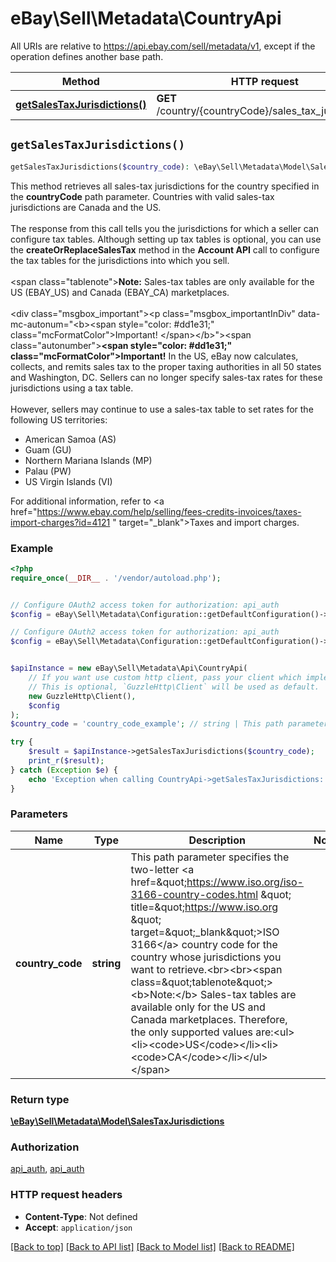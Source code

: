 # eBay\Sell\Metadata\CountryApi

All URIs are relative to https://api.ebay.com/sell/metadata/v1, except if the operation defines another base path.

| Method | HTTP request | Description |
| ------------- | ------------- | ------------- |
| [**getSalesTaxJurisdictions()**](CountryApi.md#getSalesTaxJurisdictions) | **GET** /country/{countryCode}/sales_tax_jurisdiction |  |


## `getSalesTaxJurisdictions()`

```php
getSalesTaxJurisdictions($country_code): \eBay\Sell\Metadata\Model\SalesTaxJurisdictions
```



This method retrieves all sales-tax jurisdictions for the country specified in the <b>countryCode</b> path parameter. Countries with valid sales-tax jurisdictions are Canada and the US.<br><br>The response from this call tells you the jurisdictions for which a seller can configure tax tables. Although setting up tax tables is optional, you can use the <b>createOrReplaceSalesTax</b> method in the <b>Account API</b> call to configure the tax tables for the jurisdictions into which you sell.<br><br><span class=\"tablenote\"><b>Note:</b> Sales-tax tables are only available for the US (EBAY_US) and Canada (EBAY_CA) marketplaces.</span><br><br><div class=\"msgbox_important\"><p class=\"msgbox_importantInDiv\" data-mc-autonum=\"&lt;b&gt;&lt;span style=&quot;color: #dd1e31;&quot; class=&quot;mcFormatColor&quot;&gt;Important! &lt;/span&gt;&lt;/b&gt;\"><span class=\"autonumber\"><span><b><span style=\"color: #dd1e31;\" class=\"mcFormatColor\">Important!</span></b></span></span> In the US, eBay now calculates, collects, and remits sales tax to the proper taxing authorities in all 50 states and Washington, DC. Sellers can no longer specify sales-tax rates for these jurisdictions using a tax table.<br><br>However, sellers may continue to use a sales-tax table to set rates for the following US territories:<ul><li>American Samoa (AS)</li><li>Guam (GU)</li><li>Northern Mariana Islands (MP)</li><li>Palau (PW)</li><li>US Virgin Islands (VI)</li></ul>For additional information, refer to <a href=\"https://www.ebay.com/help/selling/fees-credits-invoices/taxes-import-charges?id=4121 \" target=\"_blank\">Taxes and import charges</a>.</p></div>

### Example

```php
<?php
require_once(__DIR__ . '/vendor/autoload.php');


// Configure OAuth2 access token for authorization: api_auth
$config = eBay\Sell\Metadata\Configuration::getDefaultConfiguration()->setAccessToken('YOUR_ACCESS_TOKEN');

// Configure OAuth2 access token for authorization: api_auth
$config = eBay\Sell\Metadata\Configuration::getDefaultConfiguration()->setAccessToken('YOUR_ACCESS_TOKEN');


$apiInstance = new eBay\Sell\Metadata\Api\CountryApi(
    // If you want use custom http client, pass your client which implements `GuzzleHttp\ClientInterface`.
    // This is optional, `GuzzleHttp\Client` will be used as default.
    new GuzzleHttp\Client(),
    $config
);
$country_code = 'country_code_example'; // string | This path parameter specifies the two-letter <a href=\"https://www.iso.org/iso-3166-country-codes.html \" title=\"https://www.iso.org \" target=\"_blank\">ISO 3166</a> country code for the country whose jurisdictions you want to retrieve.<br><br><span class=\"tablenote\"><b>Note:</b> Sales-tax tables are available only for the US and Canada marketplaces. Therefore, the only supported values are:<ul><li><code>US</code></li><li><code>CA</code></li></ul></span>

try {
    $result = $apiInstance->getSalesTaxJurisdictions($country_code);
    print_r($result);
} catch (Exception $e) {
    echo 'Exception when calling CountryApi->getSalesTaxJurisdictions: ', $e->getMessage(), PHP_EOL;
}
```

### Parameters

| Name | Type | Description  | Notes |
| ------------- | ------------- | ------------- | ------------- |
| **country_code** | **string**| This path parameter specifies the two-letter &lt;a href&#x3D;\&quot;https://www.iso.org/iso-3166-country-codes.html \&quot; title&#x3D;\&quot;https://www.iso.org \&quot; target&#x3D;\&quot;_blank\&quot;&gt;ISO 3166&lt;/a&gt; country code for the country whose jurisdictions you want to retrieve.&lt;br&gt;&lt;br&gt;&lt;span class&#x3D;\&quot;tablenote\&quot;&gt;&lt;b&gt;Note:&lt;/b&gt; Sales-tax tables are available only for the US and Canada marketplaces. Therefore, the only supported values are:&lt;ul&gt;&lt;li&gt;&lt;code&gt;US&lt;/code&gt;&lt;/li&gt;&lt;li&gt;&lt;code&gt;CA&lt;/code&gt;&lt;/li&gt;&lt;/ul&gt;&lt;/span&gt; | |

### Return type

[**\eBay\Sell\Metadata\Model\SalesTaxJurisdictions**](../Model/SalesTaxJurisdictions.md)

### Authorization

[api_auth](../../README.md#api_auth), [api_auth](../../README.md#api_auth)

### HTTP request headers

- **Content-Type**: Not defined
- **Accept**: `application/json`

[[Back to top]](#) [[Back to API list]](../../README.md#endpoints)
[[Back to Model list]](../../README.md#models)
[[Back to README]](../../README.md)
